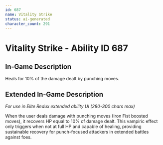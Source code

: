 ```yaml
---
id: 687
name: Vitality Strike
status: ai-generated
character_count: 291
---
```


# Vitality Strike - Ability ID 687

## In-Game Description
Heals for 10% of the damage dealt by punching moves.

## Extended In-Game Description
*For use in Elite Redux extended ability UI (280-300 chars max)*

When the user deals damage with punching moves (Iron Fist boosted moves), it recovers HP equal to 10% of damage dealt. This vampiric effect only triggers when not at full HP and capable of healing, providing sustainable recovery for punch-focused attackers in extended battles against foes.